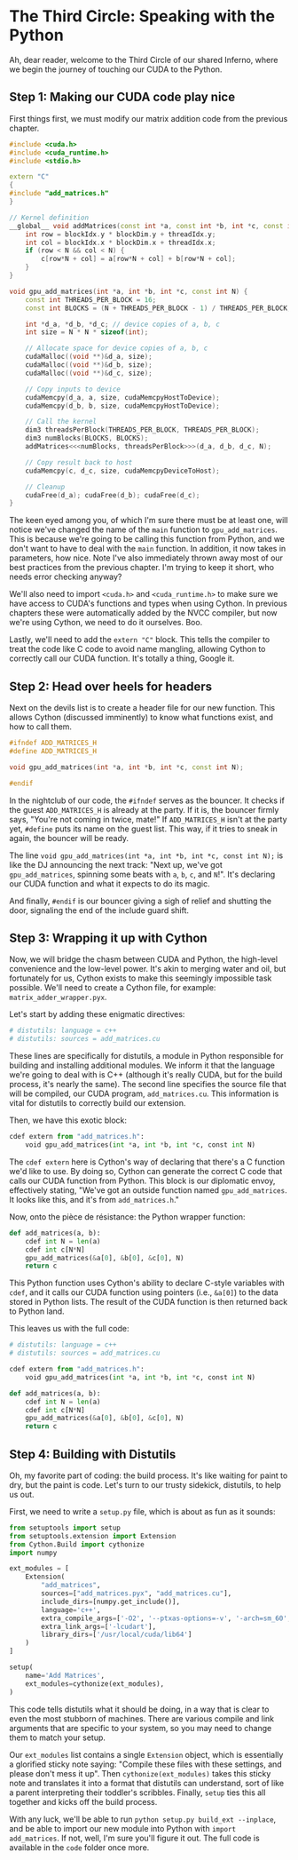 # The Third Circle: Speaking with the Python

Ah, dear reader, welcome to the Third Circle of our shared Inferno, where we begin the journey of touching our CUDA to the Python. 

## Step 1: Making our CUDA code play nice

First things first, we must modify our matrix addition code from the previous chapter.

```cpp
#include <cuda.h>
#include <cuda_runtime.h>
#include <stdio.h>

extern "C"
{
#include "add_matrices.h"
}

// Kernel definition
__global__ void addMatrices(const int *a, const int *b, int *c, const int N) {
    int row = blockIdx.y * blockDim.y + threadIdx.y;
    int col = blockIdx.x * blockDim.x + threadIdx.x;
    if (row < N && col < N) {
        c[row*N + col] = a[row*N + col] + b[row*N + col];
    }
}

void gpu_add_matrices(int *a, int *b, int *c, const int N) {
    const int THREADS_PER_BLOCK = 16;
    const int BLOCKS = (N + THREADS_PER_BLOCK - 1) / THREADS_PER_BLOCK;

    int *d_a, *d_b, *d_c; // device copies of a, b, c
    int size = N * N * sizeof(int);

    // Allocate space for device copies of a, b, c
    cudaMalloc((void **)&d_a, size);
    cudaMalloc((void **)&d_b, size);
    cudaMalloc((void **)&d_c, size);

    // Copy inputs to device
    cudaMemcpy(d_a, a, size, cudaMemcpyHostToDevice);
    cudaMemcpy(d_b, b, size, cudaMemcpyHostToDevice);

    // Call the kernel
    dim3 threadsPerBlock(THREADS_PER_BLOCK, THREADS_PER_BLOCK);
    dim3 numBlocks(BLOCKS, BLOCKS);
    addMatrices<<<numBlocks, threadsPerBlock>>>(d_a, d_b, d_c, N);

    // Copy result back to host
    cudaMemcpy(c, d_c, size, cudaMemcpyDeviceToHost);

    // Cleanup
    cudaFree(d_a); cudaFree(d_b); cudaFree(d_c);
}
```

The keen eyed among you, of which I'm sure there must be at least one, will notice we've changed the name of the `main` function to `gpu_add_matrices`. This is because we're going to be calling this function from Python, and we don't want to have to deal with the `main` function.
In addition, it now takes in parameters, how nice. Note I've also immediately thrown away most of our best practices from the previous chapter. I'm trying to keep it short, who needs error checking anyway?

We'll also need to import `<cuda.h>` and `<cuda_runtime.h>` to make sure we have access to CUDA's functions and types when using Cython. In previous chapters these were automatically added by the NVCC compiler, but now we're using Cython, we need to do it ourselves. Boo. 

Lastly, we'll need to add the `extern "C"` block. This tells the compiler to treat the code like C code to avoid name mangling, allowing Cython to correctly call our CUDA function. It's totally a thing, Google it.

## Step 2: Head over heels for headers

Next on the devils list is to create a header file for our new function. This allows Cython (discussed imminently) to know what functions exist, and how to call them. 

```cpp
#ifndef ADD_MATRICES_H
#define ADD_MATRICES_H

void gpu_add_matrices(int *a, int *b, int *c, const int N);

#endif
```

In the nightclub of our code, the `#ifndef` serves as the bouncer. It checks if the guest `ADD_MATRICES_H` is already at the party. If it is, the bouncer firmly says, "You're not coming in twice, mate!"
If `ADD_MATRICES_H` isn't at the party yet, `#define` puts its name on the guest list. This way, if it tries to sneak in again, the bouncer will be ready.

The line `void gpu_add_matrices(int *a, int *b, int *c, const int N);` is like the DJ announcing the next track: "Next up, we've got `gpu_add_matrices`, spinning some beats with `a`, `b`, `c`, and `N`!". It's declaring our CUDA function and what it expects to do its magic.

And finally, `#endif` is our bouncer giving a sigh of relief and shutting the door, signaling the end of the include guard shift.

## Step 3: Wrapping it up with Cython

Now, we will bridge the chasm between CUDA and Python, the high-level convenience and the low-level power. It's akin to merging water and oil, but fortunately for us, Cython exists to make this seemingly impossible task possible. 
We'll need to create a Cython file, for example: `matrix_adder_wrapper.pyx`.

Let's start by adding these enigmatic directives:

```python
# distutils: language = c++
# distutils: sources = add_matrices.cu
```

These lines are specifically for distutils, a module in Python responsible for building and installing additional modules. We inform it that the language we're going to deal with is C++ (although it's really CUDA, but for the build process, it's nearly the same). The second line specifies the source file that will be compiled, our CUDA program, `add_matrices.cu`. This information is vital for distutils to correctly build our extension.

Then, we have this exotic block:

```python
cdef extern from "add_matrices.h":
    void gpu_add_matrices(int *a, int *b, int *c, const int N)
```

The `cdef extern` here is Cython's way of declaring that there's a C function we'd like to use. By doing so, Cython can generate the correct C code that calls our CUDA function from Python. This block is our diplomatic envoy, effectively stating, "We've got an outside function named `gpu_add_matrices`. It looks like this, and it's from `add_matrices.h`."

Now, onto the pièce de résistance: the Python wrapper function:

```python
def add_matrices(a, b):
    cdef int N = len(a)
    cdef int c[N*N]
    gpu_add_matrices(&a[0], &b[0], &c[0], N)
    return c
```

This Python function uses Cython's ability to declare C-style variables with `cdef`, and it calls our CUDA function using pointers (i.e., `&a[0]`) to the data stored in Python lists. The result of the CUDA function is then returned back to Python land.

This leaves us with the full code:

```python
# distutils: language = c++
# distutils: sources = add_matrices.cu

cdef extern from "add_matrices.h":
    void gpu_add_matrices(int *a, int *b, int *c, const int N)

def add_matrices(a, b):
    cdef int N = len(a)
    cdef int c[N*N]
    gpu_add_matrices(&a[0], &b[0], &c[0], N)
    return c
```

## Step 4: Building with Distutils

Oh, my favorite part of coding: the build process. It's like waiting for paint to dry, but the paint is code. Let's turn to our trusty sidekick, distutils, to help us out.

First, we need to write a `setup.py` file, which is about as fun as it sounds:

```python
from setuptools import setup
from setuptools.extension import Extension
from Cython.Build import cythonize
import numpy

ext_modules = [
    Extension(
        "add_matrices",
        sources=["add_matrices.pyx", "add_matrices.cu"],
        include_dirs=[numpy.get_include()],
        language='c++',
        extra_compile_args=['-O2', '--ptxas-options=-v', '-arch=sm_60', '--compiler-options', "'-fPIC'"],
        extra_link_args=['-lcudart'],
        library_dirs=['/usr/local/cuda/lib64']
    )
]

setup(
    name='Add Matrices',
    ext_modules=cythonize(ext_modules),
)
```

This code tells distutils what it should be doing, in a way that is clear to even the most stubborn of machines. There are various compile and link arguments that are specific to your system, so you may need to change them to match your setup.

Our `ext_modules` list contains a single `Extension` object, which is essentially a glorified sticky note saying: "Compile these files with these settings, and please don't mess it up". Then `cythonize(ext_modules)` takes this sticky note and translates it into a format that distutils can understand, sort of like a parent interpreting their toddler's scribbles.  Finally, `setup` ties this all together and kicks off the build process.

With any luck, we'll be able to run `python setup.py build_ext --inplace`, and be able to import our new module into Python with `import add_matrices`. If not, well, I'm sure you'll figure it out. 
The full code is available in the `code` folder once more.